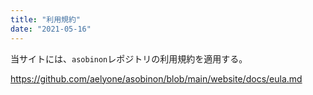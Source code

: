 ```yaml
---
title: "利用規約"
date: "2021-05-16"
---
```


当サイトには、`asobinon`レポジトリの利用規約を適用する。

<https://github.com/aelyone/asobinon/blob/main/website/docs/eula.md>
